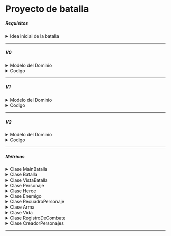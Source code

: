 # Proyecto de batalla

<h5> Requisitos </h5>

<details>
  <summary> Idea inicial de la batalla </summary><br>

  [Link](../docs/proyectos/pyBatalla.md)


</details>

<hr>
<h5>V0</h5>
<details>
  <summary>Modelo del Dominio</summary>

  |Diagrama de clases
|:-:
|![](../out/Grupo1/V0/MDominio/Clases/Clases.png)
|[Link](/Grupo1/V0/MDominio/Clases.puml)
</details>
<details>
  <summary>Codigo</summary>

  [Link](/Grupo1/V0/Codigo/Grupo1Batalla/src)
</details>
<hr>

<h5>V1</h5>
<details>
  <summary>Modelo del Dominio</summary>

  |Diagrama de clases
|:-:
|![](../out/Grupo1/V1/MDominio/ClasesCompleto/ClasesCompleto.png)
|[Link](/Grupo1/V1/MDominio/ClasesCompleto.puml)
</details>
<details>
  <summary>Codigo</summary>

  [Link](/Grupo1/V1/Codigo/Grupo1Batalla/src)
</details>
<hr>
<h5>V2</h5>
<details>
  <summary>Modelo del Dominio</summary>

  |Diagrama de clases
|:-:
|![](../out/Grupo1/V2/MDominio/Clases/Clases.png)
|[Link](/Grupo1/V2/MDominio/Clases.puml)
</details>
<details>
  <summary>Codigo</summary>

  [Link](/Grupo1/V2/Codigo/Grupo1Batalla/src)
</details>
<hr>


<h5>Métricas</h5>

<details>
  <summary>Clase MainBatalla</summary>

### Métricas de la clase MainBatalla

| Métricas  | Valor |
|---|---|
| Número de líneas | 8   |
| Número de métodos           | 1      |
| Número de atributos          | 0     |

### Métricas métodos clase MainBatalla

|Método| Parámetros | Líneas | Sentencias anidadas| Complejidad ciclomática|
|----|-----| ---- | -----| ---- |
|main() | 1 | 3 |  0 |   1  |

</details>

<details>
  <summary>Clase Batalla</summary>

### Métricas de la clase Batalla
| Métrica | Valor |
| --- | --- |
| Número de líneas | 51 |
| Número de métodos | 7 |
| Número de atributos | 3 |

### Métricas métodos clase Batalla

|Método| Parámetros | Líneas | Sentencias anidadas| Complejidad ciclomática|
|----|-----| ---- | -----| ---- |
|Batalla() | 2 | 3 |  0 |   1  |
|comenzarBatalla() | 0 | 15 | 2 | 5 |
|turnoHeroe() |  0 | 5 |  0 |   2  |
|turnoEnemigo() | 0 | 4 |  0 |   2  |
|personajeJaMuerto() | 1 | 1 |  0 |   1  |
|jugadorEligeAccion() | 0 | 8 |  0 |   4  |
|enemigoActua() | 0 | 2 |  0 |   1  |

</details>

<details>
  <summary>Clase VistaBatalla</summary>

### Métricas de la clase VistaBatalla

| Métricas                | Valor |
|------------------------|-------|
| Número de líneas        | 57   |
| Número de métodos       | 11     |
| Número de atributos     | 6     |

### Métricas métodos clase VistaBatalla

|Método| Parámetros | Líneas | Sentencias anidadas| Complejidad ciclomática|
|----|-----| ---- | -----| ---- |
|VistaBatalla() | 2 | 3 |  0 |   1  |
|imprimirInterfaz() | 0 | 1 | 0 | 1  |
|anuciarGanador() | 1 | 1 | 0 | 1  |
|elegirAcción() | 0 | 10 | 0 | 5  |
|elegirArma() | 0 | 2 | 0 | 1  |
|esperarInteraccion() | 0 | 2 | 0 | 1  |
|scanElegir() | 1 | 7 | 0 | 3  |
|mostrarAcciones() | 0 | 2 | 0 | 2  |
|mostrarArmas() | 0 | 2 | 0 | 2 |
|imprimirAccionesDeTurnoActual() | 0 | 1 | 0 | 1 |
|imprimeRecuentoDeBatalla() | 0 | 3 | 0 | 2 |


</details>

  <details>
  <summary>Clase Personaje</summary>

### Métricas de la clase Personaje

| Métricas  | Valor |
|---|---|
| Número de líneas | 57      |
| Número de métodos           | 15       |
| Número de atributos          | 6        |

### Métricas métodos clase Personaje

|Método| Parámetros | Líneas | Sentencias anidadas| Complejidad ciclomática|
|----|-----| ---- | -----| ---- |
|Personaje() | 6 | 4 |  0 |   1  |
|recibirDaño() | 1 | 3 | 0 | 1  |
|atacar() | 1 | 10 | 0 | 3 |
|puedeActuar() | 0 | 1 | 0 | 1  |
|avanzarTurnoSinActuar() | 0 | 1 | 0 | 1  |
|curarseDesmayado() | 0 | 3 | 0 | 1  |
|despertar() | 0 | 2 | 0 | 1  |
|estaVivo() | 0 | 1 | 0 | 1  |
|desmayar() | 0 | 2 | 0 | 1  |
|getVidaActual() | 0 | 1 | 0 | 1  |
|equiparArma() | 0 | 1 | 0 | 1  |
|getArmas() | 0 | 1 | 0 | 1  |
|getSprite() | 0 | 1 | 0 | 1  |
|getNombre() | 0 | 1 | 0 | 1  |


  </details>

<details>
  <summary>Clase Heroe</summary>

### Métricas de la clase Heroe

| Métricas  | Valor |
|---|---|
| Número de líneas | 54      |
| Número de métodos           | 9    |
| Número de atributos          | 5      |

### Métricas métodos clase Heroe

|Método| Parámetros | Líneas | Sentencias anidadas| Complejidad ciclomática|
|----|-----| ---- | -----| ---- |
|Heroe() | 4 | 1 |  0 |   1  |
|defenderse() | 0 | 4 | 0 | 2  |
|iniciarEstadoDeCuración() | 0 | 3 | 0 | 1  |
|avanzarTurnoDeCuración() | 0 | 5 | 0 | 2  |
|puedeActuar() | 0 | 1 | 0 | 1  |
|recibirDaño() | 1 | 8 | 0 | 2  |
|avanzarTurnoSinActuar() | 0 | 7 | 0 | 5  |
|recibirDañoDefendiendose() | 1 | 6 | 0 | 2  |
|getAcciones() | 0 | 1 | 0 | 1  |

</details>

<details>
  <summary>Clase Enemigo</summary>

### Métricas de la clase Enemigo

| Métricas  | Valor |
|---|---|
| Número de líneas | 9    |
| Número de métodos           | 2       |
| Número de atributos          | 0        |

### Métricas métodos clase Enemigo

|Método| Parámetros | Líneas | Sentencias anidadas| Complejidad ciclomática|
|----|-----| ---- | -----| ---- |
|Enemigo() | 4 | 1 |  0 |   1  |
|equiparArmaAleatoria() | 0 | 2 | 0 | 1  |

</details>

<details>
  <summary>Clase RecuadroPersonaje</summary>

  ### Métricas de la clase RecuadroPersonaje


| Métricas  | Valor |
|---|---|
| Número de líneas | 48   |
| Número de métodos           | 4      |
| Número de atributos          | 2      |

### Métricas métodos clase RecuadroPersonaje

|Método| Parámetros | Líneas | Sentencias anidadas| Complejidad ciclomática|
|----|-----| ---- | -----| ---- |
|RecuadroPersonaje() | 2 | 2 |  0 |   1  |
|unirSprites() | 0 | 7 | 0 | 2  |
|llenarHuecos() | 2 | 7 | 0 | 3  |
|imprimir() | 0 | 18 | 0 | 2  |


</details>

<details>
  <summary>Clase Arma</summary>

### Métricas de la clase Arma
| Métricas  | Valor |
|---|---|
| Número de líneas | 21   |
| Número de métodos           | 6    |
| Número de atributos          | 4     |

### Métricas métodos clase Arma

|Método| Parámetros | Líneas | Sentencias anidadas| Complejidad ciclomática|
|----|-----| ---- | -----| ---- |
|Arma() | 4 | 4 |  0 |   1  |
|getNombre() | 0 | 1 | 0 | 1  |
|getDurabilidad() | 0 | 1 | 0 | 1  |
|getDaño() | 0 | 1 | 0 | 1  |
|getProbAcertar() | 0 | 1 | 0 | 1  |
|desgastar() | 0 | 1 | 0 | 1  |

</details>

<details>
  <summary>Clase Vida</summary>

### Métricas de la clase Vida
| Métricas  | Valor |
|---|---|
| Número de líneas | 27   |
| Número de métodos           | 9    |
| Número de atributos          | 4     |

### Métricas métodos clase Vida

|Método| Parámetros | Líneas | Sentencias anidadas| Complejidad ciclomática|
|----|-----| ---- | -----| ---- |
|Vida() | 3 | 4 |  0 |   1  |
|restarVida() | 1 | 1 |  0 |   1  |
|curarDesmayado() | 0 | 1 |  0 |   1  |
|curarPorCompleto() | 0 | 1 |  0 |   1  |
|getUmbralDesmayo() | 0 | 1 |  0 |   1  |
|getVidaARecuperarDesmayado() | 0 | 1 |  0 |   1  |
|getVidaActual() | 0 | 1 |  0 |   1  |
|mayorQueCero() | 0 | 1 |  0 |   1  |
|debajoDelUmbral() | 0 | 1 |  0 |   1  |

</details>

<details>
  <summary>Clase RegistroDeCombate</summary>

### Métricas de la clase RegistroDeCombate

| Métricas  | Valor |
|---|---|
| Número de líneas | 20   |
| Número de métodos           | 5      |
| Número de atributos          | 2      |

### Métricas métodos clase Arma

|Método| Parámetros | Líneas | Sentencias anidadas| Complejidad ciclomática|
|----|-----| ---- | -----| ---- |
|anadirLog() | 1 | 6 | 0 | 2  |
|pasarTurno() | 0 | 1 | 0 | 1  |
|turnoActual() | 0 | 1 | 0 | 1  |
|getLog() | 0 | 1 | 0 | 1  |
|getAccionesTurnoActual() | 0 | 1 | 0 | 1  |

</details>

<details>
  <summary>Clase CreadorPersonajes</summary>

  ### Métricas de la clase CreadorPersonajes

| Métricas  | Valor |
|---|---|
| Número de líneas | 50   |
| Número de métodos           | 2      |
| Número de atributos          | 0      |

### Métricas métodos clase CreadorPersonaje

|Método| Parámetros | Líneas | Sentencias anidadas| Complejidad ciclomática|
|----|-----| ---- | -----| ---- |
|Enemigo() | 0 | 22 | 0 | 1  |
|Heroe() | 0 | 22 | 0 | 1  |

</details>

<hr>






